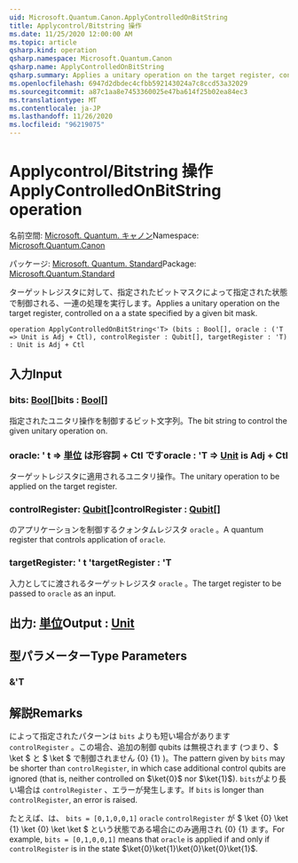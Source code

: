 ```yaml
---
uid: Microsoft.Quantum.Canon.ApplyControlledOnBitString
title: Applycontrol/Bitstring 操作
ms.date: 11/25/2020 12:00:00 AM
ms.topic: article
qsharp.kind: operation
qsharp.namespace: Microsoft.Quantum.Canon
qsharp.name: ApplyControlledOnBitString
qsharp.summary: Applies a unitary operation on the target register, controlled on a a state specified by a given bit mask.
ms.openlocfilehash: 6947d2dbdec4cfbb592143024a7c8ccd53a32029
ms.sourcegitcommit: a87c1aa8e7453360025e47ba614f25b02ea84ec3
ms.translationtype: MT
ms.contentlocale: ja-JP
ms.lasthandoff: 11/26/2020
ms.locfileid: "96219075"
---
```

# <a name="applycontrolledonbitstring-operation"></a><span data-ttu-id="7dc76-102">Applycontrol/Bitstring 操作</span><span class="sxs-lookup"><span data-stu-id="7dc76-102">ApplyControlledOnBitString operation</span></span>

<span data-ttu-id="7dc76-103">名前空間: [Microsoft. Quantum. キャノン](xref:Microsoft.Quantum.Canon)</span><span class="sxs-lookup"><span data-stu-id="7dc76-103">Namespace: [Microsoft.Quantum.Canon](xref:Microsoft.Quantum.Canon)</span></span>

<span data-ttu-id="7dc76-104">パッケージ: [Microsoft. Quantum. Standard](https://nuget.org/packages/Microsoft.Quantum.Standard)</span><span class="sxs-lookup"><span data-stu-id="7dc76-104">Package: [Microsoft.Quantum.Standard](https://nuget.org/packages/Microsoft.Quantum.Standard)</span></span>


<span data-ttu-id="7dc76-105">ターゲットレジスタに対して、指定されたビットマスクによって指定された状態で制御される、一連の処理を実行します。</span><span class="sxs-lookup"><span data-stu-id="7dc76-105">Applies a unitary operation on the target register, controlled on a a state specified by a given bit mask.</span></span>

```qsharp
operation ApplyControlledOnBitString<'T> (bits : Bool[], oracle : ('T => Unit is Adj + Ctl), controlRegister : Qubit[], targetRegister : 'T) : Unit is Adj + Ctl
```


## <a name="input"></a><span data-ttu-id="7dc76-106">入力</span><span class="sxs-lookup"><span data-stu-id="7dc76-106">Input</span></span>

### <a name="bits--bool"></a><span data-ttu-id="7dc76-107">bits: [Bool](xref:microsoft.quantum.lang-ref.bool)[]</span><span class="sxs-lookup"><span data-stu-id="7dc76-107">bits : [Bool](xref:microsoft.quantum.lang-ref.bool)[]</span></span>

<span data-ttu-id="7dc76-108">指定されたユニタリ操作を制御するビット文字列。</span><span class="sxs-lookup"><span data-stu-id="7dc76-108">The bit string to control the given unitary operation on.</span></span>


### <a name="oracle--t--unit--is-adj--ctl"></a><span data-ttu-id="7dc76-109">oracle: ' t => [単位](xref:microsoft.quantum.lang-ref.unit)  は形容詞 + Ctl です</span><span class="sxs-lookup"><span data-stu-id="7dc76-109">oracle : 'T => [Unit](xref:microsoft.quantum.lang-ref.unit)  is Adj + Ctl</span></span>

<span data-ttu-id="7dc76-110">ターゲットレジスタに適用されるユニタリ操作。</span><span class="sxs-lookup"><span data-stu-id="7dc76-110">The unitary operation to be applied on the target register.</span></span>


### <a name="controlregister--qubit"></a><span data-ttu-id="7dc76-111">controlRegister: [Qubit](xref:microsoft.quantum.lang-ref.qubit)[]</span><span class="sxs-lookup"><span data-stu-id="7dc76-111">controlRegister : [Qubit](xref:microsoft.quantum.lang-ref.qubit)[]</span></span>

<span data-ttu-id="7dc76-112">のアプリケーションを制御するクォンタムレジスタ `oracle` 。</span><span class="sxs-lookup"><span data-stu-id="7dc76-112">A quantum register that controls application of `oracle`.</span></span>


### <a name="targetregister--t"></a><span data-ttu-id="7dc76-113">targetRegister: ' t '</span><span class="sxs-lookup"><span data-stu-id="7dc76-113">targetRegister : 'T</span></span>

<span data-ttu-id="7dc76-114">入力としてに渡されるターゲットレジスタ `oracle` 。</span><span class="sxs-lookup"><span data-stu-id="7dc76-114">The target register to be passed to `oracle` as an input.</span></span>



## <a name="output--unit"></a><span data-ttu-id="7dc76-115">出力: [単位](xref:microsoft.quantum.lang-ref.unit)</span><span class="sxs-lookup"><span data-stu-id="7dc76-115">Output : [Unit](xref:microsoft.quantum.lang-ref.unit)</span></span>



## <a name="type-parameters"></a><span data-ttu-id="7dc76-116">型パラメーター</span><span class="sxs-lookup"><span data-stu-id="7dc76-116">Type Parameters</span></span>

### <a name="t"></a><span data-ttu-id="7dc76-117">&</span><span class="sxs-lookup"><span data-stu-id="7dc76-117">'T</span></span>



## <a name="remarks"></a><span data-ttu-id="7dc76-118">解説</span><span class="sxs-lookup"><span data-stu-id="7dc76-118">Remarks</span></span>

<span data-ttu-id="7dc76-119">によって指定されたパターンは `bits` よりも短い場合があります `controlRegister` 。この場合、追加の制御 qubits は無視されます (つまり、$ \ket $ と $ \ket $ で制御されません {0} {1} )。</span><span class="sxs-lookup"><span data-stu-id="7dc76-119">The pattern given by `bits` may be shorter than `controlRegister`, in which case additional control qubits are ignored (that is, neither controlled on $\ket{0}$ nor $\ket{1}$).</span></span>
<span data-ttu-id="7dc76-120">`bits`がより長い場合は `controlRegister` 、エラーが発生します。</span><span class="sxs-lookup"><span data-stu-id="7dc76-120">If `bits` is longer than `controlRegister`, an error is raised.</span></span>

<span data-ttu-id="7dc76-121">たとえば、は、 `bits = [0,1,0,0,1]` `oracle` `controlRegister` が $ \ket {0} \ket {1} \ket {0} \ket \ket $ という状態である場合にのみ適用され {0} {1} ます。</span><span class="sxs-lookup"><span data-stu-id="7dc76-121">For example, `bits = [0,1,0,0,1]` means that `oracle` is applied if and only if `controlRegister` is in the state $\ket{0}\ket{1}\ket{0}\ket{0}\ket{1}$.</span></span>